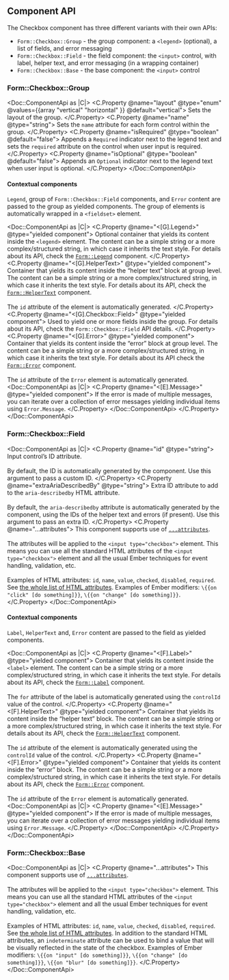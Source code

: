 ## Component API

The Checkbox component has three different variants with their own APIs:

- `Form::Checkbox::Group` - the group component: a `<legend>` (optional), a list of fields, and error messaging
- `Form::Checkbox::Field` - the field component: the `<input>` control, with label, helper text, and error messaging (in a wrapping container)
- `Form::Checkbox::Base` - the base component: the `<input>` control

### Form::Checkbox::Group

<Doc::ComponentApi as |C|>
  <C.Property @name="layout" @type="enum" @values={{array "vertical" "horizontal" }} @default="vertical">
    Sets the layout of the group.
  </C.Property>
  <C.Property @name="name" @type="string">
    Sets the `name` attribute for each form control within the group.
  </C.Property>
  <C.Property @name="isRequired" @type="boolean" @default="false">
    Appends a `Required` indicator next to the legend text and sets the `required` attribute on the control when user input is required.
  </C.Property>
  <C.Property @name="isOptional" @type="boolean" @default="false">
    Appends an `Optional` indicator next to the legend text when user input is optional.
  </C.Property>
</Doc::ComponentApi>

#### Contextual components

`Legend`, group of `Form::Checkbox::Field` components, and `Error` content are passed to the group as yielded components. The group of elements is automatically wrapped in a `<fieldset>` element.

<Doc::ComponentApi as |C|>
  <C.Property @name="<[G].Legend>" @type="yielded component">
    Optional container that yields its content inside the `<legend>` element. The content can be a simple string or a more complex/structured string, in which case it inherits the text style. For details about its API, check the [`Form::Legend`](/components/form/primitives) component.
  </C.Property>
  <C.Property @name="<[G].HelperText>" @type="yielded component">
    Container that yields its content inside the “helper text” block at group level. The content can be a simple string or a more complex/structured string, in which case it inherits the text style. For details about its API, check the [`Form::HelperText`](/components/form/primitives) component.
    <br/><br/>
    The `id` attribute of the element is automatically generated.
  </C.Property>
  <C.Property @name="<[G].Checkbox::Field>" @type="yielded component">
    Used to yield one or more fields inside the group. For details about its API, check the `Form::Checkbox::Field` API details.
  </C.Property>
  <C.Property @name="<[G].Error>" @type="yielded component">
    Container that yields its content inside the “error” block at group level. The content can be a simple string or a more complex/structured string, in which case it inherits the text style. For details about its API check the [`Form::Error`](/components/form/primitives) component.
    <br/><br/>
    The `id` attribute of the `Error` element is automatically generated.
    <Doc::ComponentApi as |C|>
      <C.Property @name="<[E].Message>" @type="yielded component">
        If the error is made of multiple messages, you can iterate over a collection of error messages yielding individual items using `Error.Message`.
      </C.Property>
    </Doc::ComponentApi>
  </C.Property>
</Doc::ComponentApi>

### Form::Checkbox::Field

<Doc::ComponentApi as |C|>
  <C.Property @name="id" @type="string">
    Input control’s ID attribute.
    <br/><br/>
    By default, the ID is automatically generated by the component. Use this argument to pass a custom ID.
  </C.Property>
  <C.Property @name="extraAriaDescribedBy" @type="string">
    Extra ID attribute to add to the `aria-describedby` HTML attribute.
    <br/><br/>
    By default, the `aria-describedby` attribute is automatically generated by the component, using the IDs of the helper text and errors (if present). Use this argument to pass an extra ID.
  </C.Property>
  <C.Property @name="...attributes">
    This component supports use of [`...attributes`](https://guides.emberjs.com/release/in-depth-topics/patterns-for-components/#toc_attribute-ordering).
    <br/><br/>
    The attributes will be applied to the `<input type="checkbox">` element. This means you can use all the standard HTML attributes of the `<input type="checkbox">` element and all the usual Ember techniques for event handling, validation, etc.
    <br/><br/>
    Examples of HTML attributes: `id`, `name`, `value`, `checked`, `disabled`, `required`. See [the whole list of HTML attributes](https://developer.mozilla.org/en-US/docs/Web/HTML/Element/input#attributes). Examples of Ember modifiers: `\{{on "click" [do something]}}`, `\{{on "change" [do something]}}`.
  </C.Property>
</Doc::ComponentApi>

#### Contextual components

`Label`, `HelperText` and, `Error` content are passed to the field as yielded components.

<Doc::ComponentApi as |C|>
  <C.Property @name="<[F].Label>" @type="yielded component">
    Container that yields its content inside the `<label>` element. The content can be a simple string or a more complex/structured string, in which case it inherits the text style. For details about its API, check the [`Form::Label`](/components/form/primitives) component.
    <br/><br/>
    The `for` attribute of the label is automatically generated using the `controlId` value of the control.
  </C.Property>
  <C.Property @name="<[F].HelperText>" @type="yielded component">
    Container that yields its content inside the “helper text” block. The content can be a simple string or a more complex/structured string, in which case it inherits the text style. For details about its API, check the [`Form::HelperText`](/components/form/primitives) component.
    <br/><br/>
    The `id` attribute of the element is automatically generated using the `controlId` value of the control.
  </C.Property>
  <C.Property @name="<[F].Error>" @type="yielded component">
    Container that yields its content inside the “error” block. The content can be a simple string or a more complex/structured string, in which case it inherits the text style. For details about its API, check the [`Form::Error`](/components/form/primitives) component.
    <br/><br/>
    The `id` attribute of the `Error` element is automatically generated.
    <Doc::ComponentApi as |C|>
      <C.Property @name="<[E].Message>" @type="yielded component">
        If the error is made of multiple messages, you can iterate over a collection of error messages yielding individual items using `Error.Message`.
      </C.Property>
    </Doc::ComponentApi>
  </C.Property>
</Doc::ComponentApi>

### Form::Checkbox::Base

<Doc::ComponentApi as |C|>
  <C.Property @name="...attributes">
    This component supports use of [`...attributes`](https://guides.emberjs.com/release/in-depth-topics/patterns-for-components/#toc_attribute-ordering).
    <br/><br/>
    The attributes will be applied to the `<input type="checkbox">` element. This means you can use all the standard HTML attributes of the `<input type="checkbox">` element and all the usual Ember techniques for event handling, validation, etc.
    <br/><br/>
    Examples of HTML attributes: `id`, `name`, `value`, `checked`, `disabled`, `required`. See [the whole list of HTML attributes](https://developer.mozilla.org/en-US/docs/Web/HTML/Element/input#attributes). In addition to the standard HTML attributes, an `indeterminate` attribute can be used to bind a value that will be visually reflected in the state of the checkbox. Examples of Ember modifiers: `\{{on "input" [do something]}}`, `\{{on "change" [do something]}}`, `\{{on "blur" [do something]}}`.
  </C.Property>
</Doc::ComponentApi>